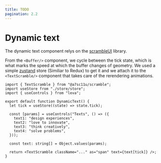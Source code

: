 ```yaml
---
title: TODO
pagination: 2.2
---
```


# Dynamic text

The dynamic text component relys on the [scrambleUI](/docs/common-libraries#a7sc11uscramble) library.

From the `<Buffer/>` component, we cycle between the tick state, which is what marks the speed at which the buffer changes of geometry. We used a simple [zustand](/docs/common-libraries#zustand--jotai) store (Similiar to Redux) to get it and we attach it to the `<TextScramble/>` component that takes care of the rerendering animations.

```tsx
import { TextScramble } from "@a7sc11u/scramble";
import useStore from "./store/store";
import { useControls } from "leva";

export default function DynamicText() {
  let tick = useStore((state) => state.tick);

  const [params] = useControls("Texts", () => ({
    text1: "design experiences",
    text2: "love to innovate",
    text3: "think creatively",
    text4: "solve problems",
  }));

  const text: string[] = Object.values(params);

  return <TextScramble className="..." as="span" text={text[tick]} />;
}
```
